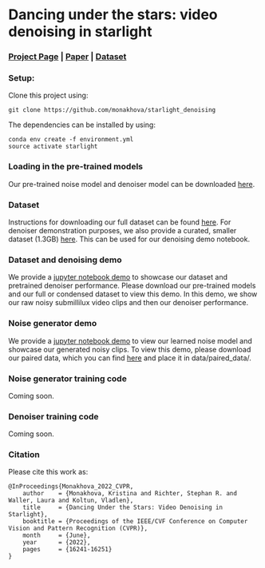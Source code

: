 # Dancing under the stars: video denoising in starlight

### [Project Page](http://kristinamonakhova.com/starlight_denoising/) | [Paper](https://openaccess.thecvf.com/content/CVPR2022/html/Monakhova_Dancing_Under_the_Stars_Video_Denoising_in_Starlight_CVPR_2022_paper.html) | [Dataset](http://kristinamonakhova.com/starlight_denoising/#dataset)


### Setup:
Clone this project using:
```
git clone https://github.com/monakhova/starlight_denoising
```

The dependencies can be installed by using:
```
conda env create -f environment.yml
source activate starlight
```

### Loading in the pre-trained models
Our pre-trained noise model and denoiser model can be downloaded [here](https://drive.google.com/drive/folders/1Tf3R6MqSlzfPXExkbDP7FjPhU1Ak4p43?usp=sharing).


### Dataset 
Instructions for downloading our full dataset can be found [here](https://kristinamonakhova.com/starlight_denoising/#dataset). For denoiser demonstration purposes, we also provide a curated, smaller dataset (1.3GB) [here](https://drive.google.com/drive/folders/1ztbuJElSdT2MTOm1RgGnSEDFXIsBHO5q?usp=sharing). This can be used for our denoising demo notebook. 

### Dataset and denoising demo
We provide a [jupyter notebook demo](https://github.com/monakhova/starlight_denoising/blob/main/Denoise%20Submillilux%20Videos.ipynb) to showcase our dataset and pretrained denoiser performance. Please download our pre-trained models and our full or condensed dataset to view this demo. In this demo, we show our raw noisy submillilux video clips and then our denoiser performance. 

### Noise generator demo
We provide a [jupyter notebook demo](https://github.com/monakhova/starlight_denoising/blob/main/View%20Generated%20Noise.ipynb) to view our learned noise model and showcase our generated noisy clips. To view this demo, please download our paired data, which you can find [here](https://drive.google.com/drive/folders/1xIxUfzkSf1pmCgY3QnrYTorc9ZoUlx7w?usp=sharing) and place it in data/paired_data/. 


### Noise generator training code
Coming soon.

### Denoiser training code
Coming soon.


### Citation
Please cite this work as:
```
@InProceedings{Monakhova_2022_CVPR,
    author    = {Monakhova, Kristina and Richter, Stephan R. and Waller, Laura and Koltun, Vladlen},
    title     = {Dancing Under the Stars: Video Denoising in Starlight},
    booktitle = {Proceedings of the IEEE/CVF Conference on Computer Vision and Pattern Recognition (CVPR)},
    month     = {June},
    year      = {2022},
    pages     = {16241-16251}
}
```